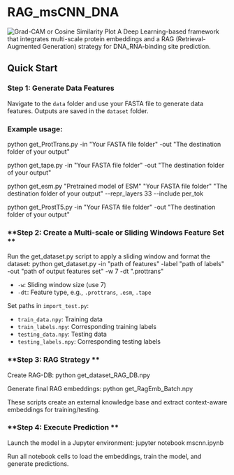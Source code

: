# RAG_msCNN_DNA
![Grad-CAM or Cosine Similarity Plot]([https://github.com/mhb1717/efflux/blob/main/Group%2080%20(1).png?raw=true](https://github.com/mhb1717/RAG_DNA_RNA/blob/main/Frame%201.png))
A Deep Learning-based framework that integrates multi-scale protein embeddings and a RAG (Retrieval-Augmented Generation) strategy for DNA_RNA-binding site prediction.

## Quick Start
### **Step 1: Generate Data Features**
Navigate to the `data` folder and use your FASTA file to generate data features. Outputs are saved in the `dataset` folder.

### **Example usage:**
python get_ProtTrans.py -in "Your FASTA file folder" -out "The destination folder of your output"

python get_tape.py -in "Your FASTA file folder" -out "The destination folder of your output"

python get_esm.py "Pretrained model of ESM" "Your FASTA file folder" "The destination folder of your output" --repr_layers 33 --include per_tok

python get_ProstT5.py -in "Your FASTA file folder" -out "The destination folder of your output"


### **Step 2: Create a Multi-scale or Sliding Windows Feature Set  **
Run the get_dataset.py script to apply a sliding window and format the dataset:
python get_dataset.py -in "path of features" -label "path of labels" -out "path of output features set" -w 7 -dt ".prottrans"


- `-w`: Sliding window size (use 7)  
- `-dt`: Feature type, e.g., `.prottrans`, `.esm`, `.tape`

Set paths in `import_test.py`:
- `train_data.npy`: Training data  
- `train_labels.npy`: Corresponding training labels  
- `testing_data.npy`: Testing data  
- `testing_labels.npy`: Corresponding testing labels

### **Step 3: RAG Strategy  **
Create RAG-DB:
python get_dataset_RAG_DB.npy



Generate final RAG embeddings:
python get_RagEmb_Batch.npy



These scripts create an external knowledge base and extract context-aware embeddings for training/testing.

### **Step 4: Execute Prediction  **
Launch the model in a Jupyter environment:
jupyter notebook mscnn.ipynb



Run all notebook cells to load the embeddings, train the model, and generate predictions.
